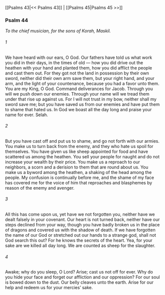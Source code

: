 [[Psalms 43|<< Psalms 43]]  |  [[Psalms 45|Psalms 45 >>]]

### Psalm 44

*To the chief musician, for the sons of Korah, Maskil.*

###### 1
We have heard with our ears, O God. Our fathers have told us what work you did in their days, in the times of old — how you did drive out the heathen with your hand and planted them, how you did afflict the people and cast them out. For they got not the land in possession by their own sword, neither did their own arm save them, but your right hand, and your arm, and the light of your countenance, because you had a favor unto them. You are my King, O God. Command deliverances for Jacob. Through you will we push down our enemies. Through your name will we tread them under that rise up against us. For I will not trust in my bow, neither shall my sword save me; but you have saved us from our enemies and have put them to shame that hated us. In God we boast all the day long and praise your name for ever. Selah.

###### 2
But you have cast off and put us to shame, and go not forth with our armies. You make us to turn back from the enemy, and they who hate us spoil for themselves. You have given us like sheep appointed for food and have scattered us among the heathen. You sell your people for naught and do not increase your wealth by their price. You make us a reproach to our neighbors, a scorn and a derision to them that are round about us. You make us a byword among the heathen, a shaking of the head among the people. My confusion is continually before me, and the shame of my face has covered me for the voice of him that reproaches and blasphemes by reason of the enemy and avenger.

###### 3
All this has come upon us, yet have we not forgotten you, neither have we dealt falsely in your covenant. Our heart is not turned back, neither have our steps declined from your way, though you have badly broken us in the place of dragons and covered us with the shadow of death. If we have forgotten the name of our God or stretched out our hands to a strange god, shall not God search this out? For he knows the secrets of the heart. Yea, for your sake are we killed all day long. We are counted as sheep for the slaughter.

###### 4
Awake; why do you sleep, O Lord? Arise; cast us not off for ever. Why do you hide your face and forget our affliction and our oppression? For our soul is bowed down to the dust. Our belly cleaves unto the earth. Arise for our help and redeem us for your mercies’ sake.